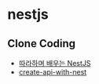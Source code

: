 # nestjs

## Clone Coding

- [따라하며 배우는 NestJS](https://www.inflearn.com/course/따라하는-네스트-제이에스/dashboard)
- [create-api-with-nest](https://nomadcoders.co/nestjs-fundamentals?gad=1&gclid=CjwKCAjw8ZKmBhArEiwAspcJ7oK6utTHmRnxi5v89vNRs4sEZ5z4gkV6zyu4DAmnSesUz0PKWed9aBoCAfEQAvD_BwE)
